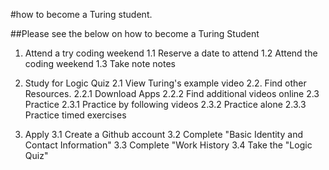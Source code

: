 #how to become a Turing student.

##Please see the below on how to become a Turing Student

1. Attend a try coding weekend
  1.1 Reserve a date to attend
  1.2 Attend the coding weekend
  1.3 Take note notes

2. Study for Logic Quiz
  2.1 View Turing's example video
  2.2. Find other Resources.
    2.2.1 Download Apps
    2.2.2 Find additional videos online
  2.3 Practice
    2.3.1 Practice by following videos
    2.3.2 Practice alone
    2.3.3 Practice timed exercises

3. Apply
  3.1 Create a Github account
  3.2 Complete "Basic Identity and Contact Information"
  3.3 Complete "Work History
  3.4 Take the "Logic Quiz"

